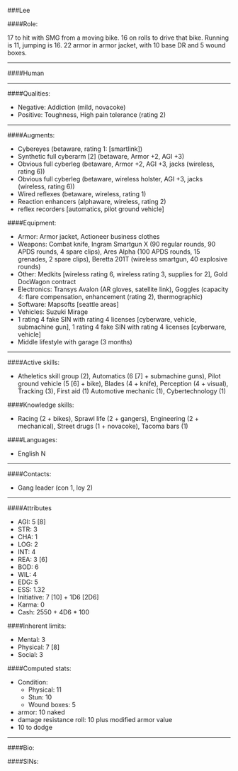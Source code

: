 ###Lee

####Role:

17 to hit with SMG from a moving bike. 16 on rolls to drive that bike. Running is 11, jumping is 16. 22 armor in armor jacket, with 10 base DR and 5 wound boxes. 

____
####Human

____
####Qualities:

- Negative: Addiction (mild, novacoke)
- Positive: Toughness, High pain tolerance (rating 2)

____
####Augments:

- Cybereyes (betaware, rating 1: [smartlink])
- Synthetic full cyberarm \[2\] (betaware, Armor +2, AGI +3)
- Obvious full cyberleg (betaware, Armor +2, AGI +3, jacks (wireless, rating 6))
- Obvious full cyberleg (betaware, wireless holster, AGI +3, jacks (wireless, rating 6))
- Wired reflexes (betaware, wireless, rating 1)
- Reaction enhancers (alphaware, wireless, rating 2)
- reflex recorders [automatics, pilot ground vehicle]

####Equipment:

- Armor: Armor jacket, Actioneer business clothes
- Weapons: Combat knife, Ingram Smartgun X (90 regular rounds, 90 APDS rounds, 4 spare clips), Ares Alpha (100 APDS rounds, 15 grenades, 2 spare clips), Beretta 201T (wireless smartgun, 40 explosive rounds)
- Other: Medkits [wireless rating 6, wireless rating 3, supplies for 2], Gold DocWagon contract
- Electronics: Transys Avalon (AR gloves, satellite link), Goggles (capacity 4: flare compensation, enhancement (rating 2), thermographic)
- Software: Mapsofts [seattle areas]
- Vehicles: Suzuki Mirage
- 1 rating 4 fake SIN with rating 4 licenses [cyberware, vehicle, submachine gun], 1 rating 4 fake SIN with rating 4 licenses [cyberware, vehicle]
- Middle lifestyle with garage (3 months)

____
####Active skills:

- Atheletics skill group (2), Automatics (6 [7] + submachine guns), Pilot ground vehicle (5 [6] + bike), Blades (4 + knife), Perception (4 + visual), Tracking (3), First aid (1) Automotive mechanic (1), Cybertechnology (1)

####Knowledge skills:

- Racing (2 + bikes), Sprawl life (2 + gangers), Engineering (2 + mechanical), Street drugs (1 + novacoke), Tacoma bars (1)

####Languages:

- English N

____
####Contacts:

- Gang leader (con 1, loy 2)

____
####Attributes

- AGI: 5 [8]
- STR: 3
- CHA: 1
- LOG: 2
- INT: 4
- REA: 3 [6]
- BOD: 6
- WIL: 4
- EDG: 5
- ESS: 1.32
- Initiative: 7 [10] + 1D6 [2D6]
- Karma: 0
- Cash: 2550 + 4D6 * 100

####Inherent limits:

- Mental: 3
- Physical: 7 [8]
- Social: 3

####Computed stats:

- Condition:
	- Physical: 11
	- Stun: 10
	- Wound boxes: 5 
- armor: 10 naked
- damage resistance roll: 10 plus modified armor value
- 10 to dodge

____
####Bio:

####SINs:

